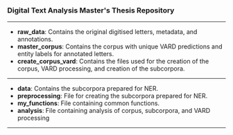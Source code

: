 ### Digital Text Analysis Master's Thesis Repository
---
- **raw_data**: Contains the original digitised letters, metadata, and annotations.
- **master_corpus**: Contains the corpus with unique VARD predictions and entity labels for annotated letters.
- **create_corpus_vard**: Contains the files used for the creation of the corpus, VARD processing, and creation of the subcorpora.
---
- **data**: Contains the subcorpora prepared for NER.
- **preprocessing**: File for creating the subcorpora prepared for NER.
- **my_functions**: File containing common functions.
- **analysis**: File containing analysis of corpus, subcorpora, and VARD processing
---

